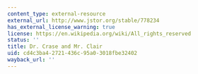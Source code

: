 ```yaml
---
content_type: external-resource
external_url: http://www.jstor.org/stable/778234
has_external_license_warning: true
license: https://en.wikipedia.org/wiki/All_rights_reserved
status: ''
title: Dr. Crase and Mr. Clair
uid: cd4c3ba4-2721-436c-95a0-3018fbe32402
wayback_url: ''
---
```

